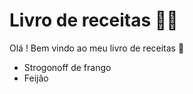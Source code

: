 # Livro de receitas :man_cook:

Olá ! Bem vindo ao meu livro de receitas :wave:

- Strogonoff de frango
- Feijão
